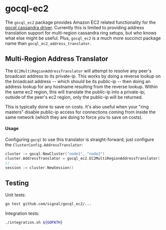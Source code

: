 # gocql-ec2

The `gocql_ec2` package provides Amazon EC2 related functionality for the
[gocql cassandra driver](https://github.com/gocql/gocql). Currently this is limited to providing address translation
support for multi-region cassandra ring setups, but who knows what else might be useful. Plus, `gocql_ec2` is a much
more succinct package name than `gocql_ec2_address_translator`.

## Multi-Region Address Translator

The `EC2MultiRegionAddressTranslator` will attempt to resolve any peer's broadcast address to its private-ip.
This works by doing a reverse lookup on the broadcast address -- which should be its public-ip -- then doing an address
lookup for any hostname resulting from the reverse lookup. Within the same ec2 region, this will translate the public-ip
into a private-ip; outside of the peer's ec2 region, only the public-ip will be returned.

This is typically done to save on costs. It's also useful when your "ring masters" disable public-ip access for
connections coming from inside the same network (which they are doing to force you to save on costs).

#### Usage

Configuring `gocql` to use this translator is straight-forward; just configure the `ClusterConfig.AddressTranslator`:

```go
cluster := gocql.NewCluster("node1", "node2")
cluster.AddressTranslator = gocql_ec2.EC2MultiRegionAddressTranslator()
// ...
session := cluster.NewSession()
```

## Testing

Unit tests:

```sh
go test github.com/signal/gocql_ec2/...
```

Integration tests:

```sh
./integration.sh ${GOPATH}
```
